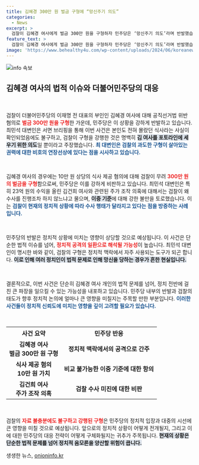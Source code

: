 ```yaml
---
title: 김혜경 300만 원 벌금 구형에 “망신주기 의도”
categories:
  - News
excerpt: >
  검찰이 김혜경 여사에게 벌금 300만 원을 구형하자 민주당은 ‘망신주기 의도’라며 반발했습니다. 검찰의 모순된 처사에 대한 강력한 비판이 이어지고 있습니다!
feature_text: >
  검찰이 김혜경 여사에게 벌금 300만 원을 구형하자 민주당은 ‘망신주기 의도’라며 반발했습니다. 검찰의 모순된 처사에 대한 강력한 비판이 이어지고 있습니다!
image: 'https://www.behealthy4u.com/wp-content/uploads/2024/06/koreanews.jpg'
---
```


<p><img src="https://www.behealthy4u.com/wp-content/uploads/2024/06/koreanews.jpg" alt="info 속보" /></p>

<h2 data-ke-size="size26">김혜경 여사의 법적 이슈와 더불어민주당의 대응</h2>

<p data-ke-size="size16">&nbsp;</p>

<p>검찰이 더불어민주당의 이재명 전 대표의 부인인 김혜경 여사에 대해 공직선거법 위반 혐의로 <b><span style="color: #ee2323;">벌금 300만 원을 구형</span></b>한 가운데, 민주당은 이 상황을 강하게 반발하고 있습니다. 최민석 대변인은 서면 브리핑을 통해 이번 사건은 본인도 전혀 몰랐던 식사라는 사실이 확인되었음에도 불구하고, 검찰이 구형을 강행한 것은 명백히 <b><span style="background-color: #21538527;">김 여사를 포토라인에 세우기 위한 의도</span></b>일 뿐이라고 주장했습니다. <b><span style="color: #1a5490;">최 대변인은 검찰의 과도한 구형이 살아있는 권력에 대한 <b>비호</b>의 연장선상에 있다는 점을 시사하고 있습니다.</span></b></p>

<p data-ke-size="size16">&nbsp;</p>

<p>김혜경 여사의 경우에는 10만 원 상당의 식사 제공 혐의에 대해 검찰이 무려 <b><span style="color: #ee2323;">300만 원의 벌금을 구형</span></b>함으로써, 민주당은 이를 강하게 비판하고 있습니다. 최민석 대변인은 특히 23억 원의 수익을 올린 김건희 여사와 관련된 주가 조작 의혹에 대해서는 검찰이 왜 수사를 진행조차 하지 않느냐고 물으며, <b><span style="background-color: #21538527;">이중 기준</span></b>에 대해 강한 불만을 토로했습니다. 이는 <b><span style="color: #1a5490;">검찰이 현재의 정치적 상황에 따라 수사 행태가 달라지고 있다는 점을 방증하는 사례입니다.</span></b></p>

<p data-ke-size="size16">&nbsp;</p>

<p>민주당의 반발은 정치적 상황에 미치는 영향이 상당할 것으로 예상됩니다. 이 사건은 단순한 법적 이슈를 넘어, <b><span style="color: #ee2323;">정치적 공격의 일환으로 해석될 가능성</span></b>이 높습니다. 최민석 대변인이 명시한 바와 같이, 검찰의 구형은 정치적 맥락에서 자주 사용되는 도구가 되곤 합니다. <b><span style="background-color: #21538527;">이로 인해 여러 정치인이 법적 문제로 인해 망신을 당하는 경우가 흔한 현실입니다.</span></b> </p>

<p data-ke-size="size16">&nbsp;</p>

<p>결론적으로, 이번 사건은 단순히 김혜경 여사 개인의 법적 문제를 넘어, 정치 전반에 걸친 큰 파장을 일으킬 수 있는 가능성을 내포하고 있습니다. 민주당 내부의 반발과 검찰의 태도가 향후 정치적 논의에 얼마나 큰 영향을 미칠지는 주목할 만한 부분입니다. <b><span style="color: #1a5490;">이러한 사건들이 정치적 신뢰도에 미치는 영향을 깊이 고려할 필요가 있습니다.</span></b> </p>

<p data-ke-size="size16">&nbsp;</p>

<table style="width: 100%; border-collapse: collapse;">
<tr>
    <th style="text-align: center; height: 17px;"><b>사건 요약</b></th>
    <th style="text-align: center; height: 17px;"><b>민주당 반응</b></th>
</tr>
<tr>
    <td style="text-align: center; height: 17px;"><b>김혜경 여사<br>벌금 300만 원 구형</b></td>
    <td style="text-align: center; height: 17px;"><b>정치적 맥락에서의 공격으로 간주</b></td>
</tr>
<tr>
    <td style="text-align: center; height: 17px;"><b>식사 제공 혐의<br>10만 원 가치</b></td>
    <td style="text-align: center; height: 17px;"><b>비교 불가능한 이중 기준에 대한 항의</b></td>
</tr>
<tr>
    <td style="text-align: center; height: 17px;"><b>김건희 여사<br>주가 조작 의혹</b></td>
    <td style="text-align: center; height: 17px;"><b>검찰 수사 미진에 대한 비판</b></td>
</tr>
</table>

<p data-ke-size="size16">&nbsp;</p>

<p>검찰의 <b><span style="color: #ee2323;">자료 불충분에도 불구하고 강행된 구형</span></b>은 민주당의 정치적 입장과 대중의 시선에 큰 영향을 미칠 것으로 예상됩니다. 앞으로의 정치적 상황이 어떻게 전개될지, 그리고 이에 대한 민주당의 대응 전략이 어떻게 구체화될지는 귀추가 주목됩니다. <b><span style="background-color: #21538527;">현재의 상황은 단순한 법적 문제를 넘어 정치적 음모론을 양산할 위험이 큽니다.</span></b></p>
생생한 뉴스, <a href="https://onioninfo.kr" rel="dofollow">onioninfo.kr</a>


